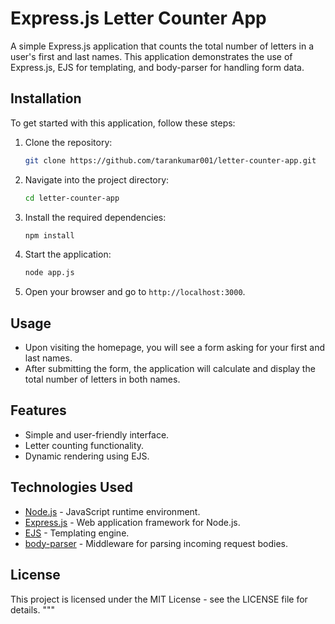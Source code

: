 # Express.js Letter Counter App

A simple Express.js application that counts the total number of letters in a user's first and last names. 
This application demonstrates the use of Express.js, EJS for templating, and body-parser for handling form data.

## Installation

To get started with this application, follow these steps:

1. Clone the repository:
    ```bash
    git clone https://github.com/tarankumar001/letter-counter-app.git
    ```

2. Navigate into the project directory:
    ```bash
    cd letter-counter-app
    ```

3. Install the required dependencies:
    ```bash
    npm install
    ```

4. Start the application:
    ```bash
    node app.js
    ```

5. Open your browser and go to `http://localhost:3000`.

## Usage

- Upon visiting the homepage, you will see a form asking for your first and last names.
- After submitting the form, the application will calculate and display the total number of letters in both names.

## Features

- Simple and user-friendly interface.
- Letter counting functionality.
- Dynamic rendering using EJS.

## Technologies Used

- [Node.js](https://nodejs.org) - JavaScript runtime environment.
- [Express.js](https://expressjs.com) - Web application framework for Node.js.
- [EJS](https://ejs.co) - Templating engine.
- [body-parser](https://www.npmjs.com/package/body-parser) - Middleware for parsing incoming request bodies.

## License

This project is licensed under the MIT License - see the LICENSE file for details.
"""
